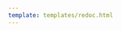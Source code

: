```yaml
---
template: templates/redoc.html
---
```


<redoc spec-url="../../apis/restapis/notification-senders.yaml" theme='{{redoc_theme}}'></redoc>
